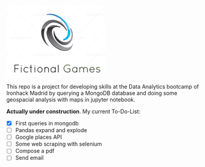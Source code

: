
![logo](https://github.com/SergioGomis/project-mongodb-videogames/blob/master/src/logo.png)

This repo is a project for developing skills at the Data Analytics bootcamp of Ironhack Madrid by querying a MongoDB database and doing some geospacial analysis with maps in jupyter notebook.

**Actually under construction**. My current To-Do-List:

- [x] First queries in mongodb
- [ ] Pandas expand and explode
- [ ] Google places API
- [ ] Some web scraping with selenium
- [ ] Compose a pdf
- [ ] Send email
